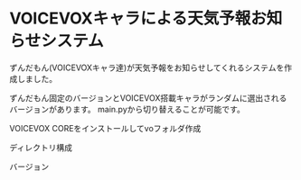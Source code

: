 # VOICEVOXキャラによる天気予報お知らせシステム

ずんだもん(VOICEVOXキャラ達)が天気予報をお知らせしてくれるシステムを作成しました。

ずんだもん固定のバージョンとVOICEVOX搭載キャラがランダムに選出されるバージョンがあります。
main.pyから切り替えることが可能です。

VOICEVOX COREをインストールしてvoフォルダ作成

ディレクトリ構成


バージョン


